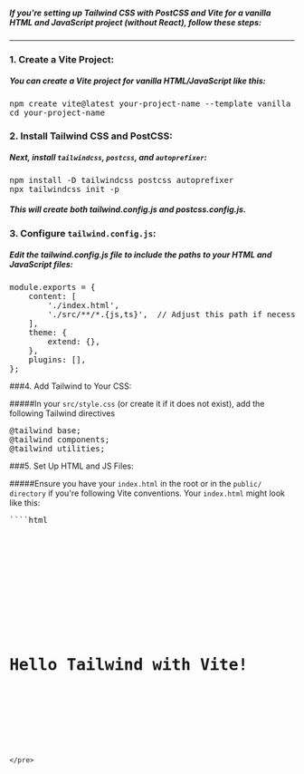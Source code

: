 ##### If you're setting up Tailwind CSS with PostCSS and Vite for a vanilla HTML and JavaScript project (without React), follow these steps:

------------
### 1. Create a Vite Project:

##### You can create a Vite project for vanilla HTML/JavaScript like this:

<pre>
npm create vite@latest your-project-name --template vanilla
cd your-project-name
</pre>

### 2. Install Tailwind CSS and PostCSS:

##### Next, install `tailwindcss`, `postcss`, and `autoprefixer`:

<pre>
npm install -D tailwindcss postcss autoprefixer
npx tailwindcss init -p
</pre>

##### This will create both tailwind.config.js and postcss.config.js.

### 3. Configure `tailwind.config.js`:
##### Edit the tailwind.config.js file to include the paths to your HTML and JavaScript files:

<pre>
module.exports = {
    content: [
        './index.html',
        './src/**/*.{js,ts}',  // Adjust this path if necessary
    ],
    theme: {
        extend: {},
    },
    plugins: [],
};
</pre>

###4. Add Tailwind to Your CSS:

#####In your `src/style.css` (or create it if it does not exist), add the following Tailwind directives

<pre>
@tailwind base;
@tailwind components;
@tailwind utilities;
</pre>

###5. Set Up HTML and JS Files:

#####Ensure you have your `index.html` in the root or in the `public/ directory` if you're following Vite conventions. Your `index.html` might look like this:

<pre>
````html
<!DOCTYPE html>
<html lang="en">

<head>
    <meta charset="UTF-8">
    <meta name="viewport" content="width=device-width, initial-scale=1.0">
    <title>Vanilla JS + Tailwind</title>
    <link rel="stylesheet" href="/src/style.css">
</head>

<body>
    <h1 class="text-3xl font-bold text-center mt-8">Hello Tailwind with Vite!</h1>
    <script type="module" src="/src/main.js"></script>
</body>

</html>

````
</pre>